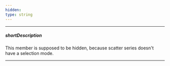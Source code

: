 ```yaml
---
hidden: 
type: string
---
```

---
##### shortDescription
This member is supposed to be hidden, because scatter series doesn't have a selection mode.

---
